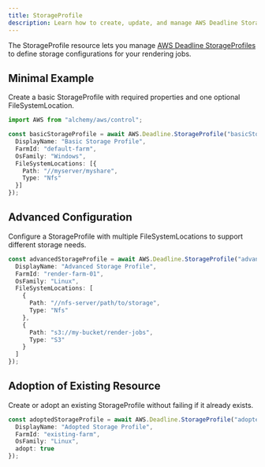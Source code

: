 ```yaml
---
title: StorageProfile
description: Learn how to create, update, and manage AWS Deadline StorageProfiles using Alchemy Cloud Control.
---
```



The StorageProfile resource lets you manage [AWS Deadline StorageProfiles](https://docs.aws.amazon.com/deadline/latest/userguide/) to define storage configurations for your rendering jobs.

## Minimal Example

Create a basic StorageProfile with required properties and one optional FileSystemLocation.

```ts
import AWS from "alchemy/aws/control";

const basicStorageProfile = await AWS.Deadline.StorageProfile("basicStorageProfile", {
  DisplayName: "Basic Storage Profile",
  FarmId: "default-farm",
  OsFamily: "Windows",
  FileSystemLocations: [{
    Path: "//myserver/myshare",
    Type: "Nfs"
  }]
});
```

## Advanced Configuration

Configure a StorageProfile with multiple FileSystemLocations to support different storage needs.

```ts
const advancedStorageProfile = await AWS.Deadline.StorageProfile("advancedStorageProfile", {
  DisplayName: "Advanced Storage Profile",
  FarmId: "render-farm-01",
  OsFamily: "Linux",
  FileSystemLocations: [
    {
      Path: "//nfs-server/path/to/storage",
      Type: "Nfs"
    },
    {
      Path: "s3://my-bucket/render-jobs",
      Type: "S3"
    }
  ]
});
```

## Adoption of Existing Resource

Create or adopt an existing StorageProfile without failing if it already exists.

```ts
const adoptedStorageProfile = await AWS.Deadline.StorageProfile("adoptedStorageProfile", {
  DisplayName: "Adopted Storage Profile",
  FarmId: "existing-farm",
  OsFamily: "Linux",
  adopt: true
});
```
